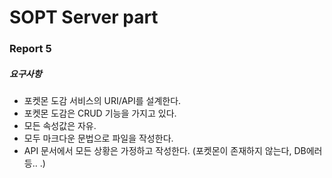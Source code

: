 # SOPT Server part
### Report 5

##### 요구사항

- 포켓몬 도감 서비스의 URI/API를 설계한다.
- 포켓몬 도감은 CRUD 기능을 가지고 있다.
- 모든 속성값은 자유.
- 모두 마크다운 문법으로 파일을 작성한다.
- API 문서에서 모든 상황은 가정하고 작성한다. (포켓몬이 존재하지 않는다, DB에러 등.. .)